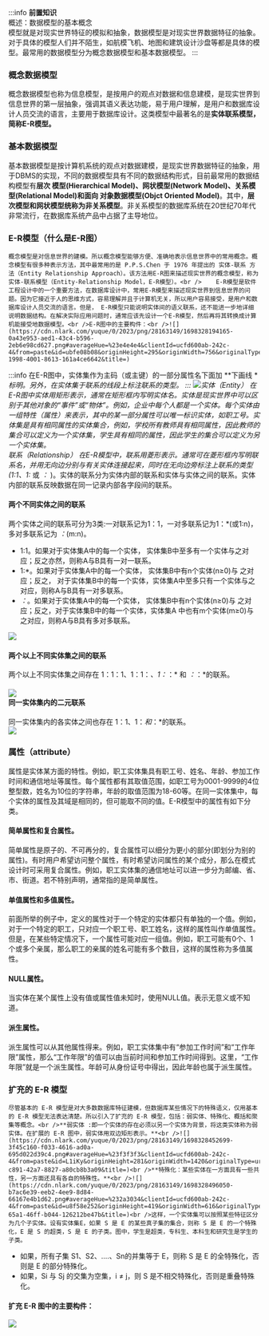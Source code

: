 :::info
**前置知识**<br />概述：数据模型的基本概念<br />模型就是对现实世界特征的模拟和抽象，数据模型是对现实世界数据特征的抽象。对于具体的模型人们并不陌生，如航模飞机、地图和建筑设计沙盘等都是具体的模型。最常用的数据模型分为概念数据模型和基本数据模型。
:::
<a name="sUWJL"></a>
### 概念数据模型
概念数据模型也称为信息模型，是按用户的观点对数据和信息建模，是现实世界到信息世界的第一层抽象，强调其语义表达功能，易于用户理解，是用户和数据库设计人员交流的语言，主要用于数据库设计。这类模型中最著名的是**实体联系模型，简称E-R模型。**
<a name="wQAhS"></a>
### 基本数据模型
基本数据模型是按计算机系统的观点对数据建模，是现实世界数据特征的抽象，用于DBMS的实现，不同的数据模型具有不同的数据结构形式，目前最常用的数据结构模型有**层次 模型(Hierarchical Model)、网状模型(Network Model)、关系模型(Relational Model)和面向 对象数据模型(Objct Oriented Model)**。其中，**层次模型和网状模型统称为非关系模型**。非关系模型的数据库系统在20世纪70年代非常流行，在数据库系统产品中占据了主导地位。
<a name="DyLht"></a>
### E-R模型（什么是E-R图）
    概念模型是对信息世界的建模。所以概念模型能够方便、准确地表示信息世界中的常用概念。概念模型有很多种表示方法，其中最常用的是 P.P.S.Chen 于 1976 年提出的 实体-联系 方法（Entity Relationship Approach）。该方法用E-R图来描述现实世界的概念模型，称为实体-联系模型（Entity-Relationship Model，E-R模型）。<br />    E-R模型是软件工程设计中的一个重要方法，在数据库设计中，常用E-R模型来描述现实世界到信息世界的问题。因为它接近于人的思维方式，容易理解并且于计算机无关，所以用户容易接受，是用户和数据库设计人员交流的语言。但是， E-R模型只能说明实体间的语义联系，还不能进一步地详细说明数据结构。在解决实际应用问题时，通常应该先设计一个E-R模型，然后再将其转换成计算机能接受地数据模型。<br />E-R图中的主要构件：<br />![](https://cdn.nlark.com/yuque/0/2023/png/28163149/1698328194165-0a43e953-aed1-43c4-b596-2eb6e98cd627.png#averageHue=%23e4e4e4&clientId=ucfd600ab-242c-4&from=paste&id=ubfe08b08&originHeight=295&originWidth=756&originalType=url&ratio=1&rotation=0&showTitle=false&status=done&style=none&taskId=u3bc99968-1998-4001-8613-161a4ce6642&title=)
:::info
在E-R图中，实体集作为主码（或主键）的一部分属性名下面加 **下画线 **标明。另外，在实体集于联系的线段上标注联系的类型。
:::
![](https://cdn.nlark.com/yuque/0/2023/png/28163149/1698328227175-d1fc7c0b-d9b7-46c8-ab2b-01f2a29897f3.png#averageHue=%23292d34&clientId=ucfd600ab-242c-4&from=paste&id=uae3f0614&originHeight=229&originWidth=887&originalType=url&ratio=1&rotation=0&showTitle=false&status=done&style=none&taskId=u4fc7be41-d6b7-4dbf-b8a6-8a05bdea2c2&title=)实体（Entity） 在E-R图中实体用矩形表示，通常在矩形框内写明实体名。实体是现实世界中可以区别于其他对象的“事件”或“物体”。例如，企业中每个人都是一个实体。每个实体由一组特性（属性）来表示，其中的某一部分属性可以唯一标识实体，如职工号。实体集是具有相同属性的实体集合，例如，学校所有教师具有相同属性，因此教师的集合可以定义为一个实体集，学生具有相同的属性，因此学生的集合可以定义为另一个实体集。<br />联系（Relationship） 在E-R模型中，联系用菱形表示。通常可在菱形框内写明联系名，并用无向边分别与有关实体连接起来，同时在无向边旁标注上联系的类型(1:1、1:* 或 *：* )。实体的联系分为实体内部的联系和实体与实体之间的联系。实体内部的联系反映数据在同一记录内部各字段间的联系。
<a name="OSTuM"></a>
#### 两个不同实体之间的联系
两个实体之间的联系可分为3类:一对联系记为1：1，一对多联系记为1：*(或1:n)，多对多联系记为  *：*(m:n)。

-  1:1。如果对于实体集A中的每一个实体， 实体集B中至多有一个实体与之对应；反之亦然，则称A与B具有一对一联系。
-  1:*。如果对于实体集A中的每一个实体， 实体集B中有n个实体(n≥0)与 之对应；反之， 对于实体集B中的每一个实体，实体集A中至多只有一个实体与之对应，则称A与B具有一对多联系。
- *：*。如果对于实体集A中的每一个实体， 实体集B中有n个实体(n≥0)与 之对应；反之，对于实体集B中的每一个实体，实体集A 中也有m个实体(m≥0)与之对应，则称A与B具有多对多联系。

![](https://cdn.nlark.com/yuque/0/2023/png/28163149/1698328272070-a606e6e9-dcaa-4a70-b8e3-2e8631c16c4c.png#averageHue=%23f1f1f1&clientId=ucfd600ab-242c-4&from=paste&id=u9dac5bd9&originHeight=200&originWidth=313&originalType=url&ratio=1&rotation=0&showTitle=false&status=done&style=none&taskId=u77fc99b6-5f79-4c7e-b359-d3088a648bc&title=)
<a name="ys6Wr"></a>
#### **两个以上不同实体集之间的联系**
两个以上不同实体集之间存在 1：1：1、1：1：*、1：*：* 和 *：*：*的联系。
<a name="b9UQ3"></a>
#### ![](https://cdn.nlark.com/yuque/0/2023/png/28163149/1698328303808-d3cb23ea-56d6-4eea-a65d-e7e714120029.png#averageHue=%23f9f9f9&clientId=ucfd600ab-242c-4&from=paste&id=u42fc2ebe&originHeight=425&originWidth=1334&originalType=url&ratio=1&rotation=0&showTitle=false&status=done&style=none&taskId=u356cfbc1-88ac-4ad2-9d34-f63b1245f28&title=)<br /> 同一实体集内的二元联系
同一实体集内的各实体之间也存在 1：1、1：*和*：*的联系。<br />![](https://cdn.nlark.com/yuque/0/2023/png/28163149/1698328327949-c7fa6723-35b7-4399-8684-0764943ce62b.png#averageHue=%23f4f4f4&clientId=ucfd600ab-242c-4&from=paste&id=u721a77b1&originHeight=364&originWidth=612&originalType=url&ratio=1&rotation=0&showTitle=false&status=done&style=none&taskId=u3779dbf2-838e-4bad-b331-3be21a3f64f&title=)
<a name="j0Mip"></a>
### 属性（attribute）
 属性是实体某方面的特性。例如，职工实体集具有职工号、姓名、年龄、参加工作时间和通信地址等属性。每个属性都有其取值范围，如职工号为0001-9999的4位整型数，姓名为10位的字符串，年龄的取值范围为18-60等。在同一实体集中，每个实体的属性及其域是相同的，但可能取不同的值。E-R模型中的属性有如下分类。
<a name="Xa5xg"></a>
#### 简单属性和复合属性。
简单属性是原子的、不可再分的，复合属性可以细分为更小的部分(即划分为别的属性)。有时用户希望访问整个属性，有时希望访问属性的某个成分，那么在模式设计时可采用复合属性。例如，职工实体集的通信地址可以进一步分为邮编、省、市、街道。若不特别声明，通常指的是简单属性。
<a name="zguVR"></a>
#### 单值属性和多值属性。
前面所举的例子中，定义的属性对于一个特定的实体都只有单独的一个值。例如，对于一个特定的职工，只对应一个职工号、职工姓名，这样的属性叫作单值属性。但是，在某些特定情况下，一个属性可能对应一组值。例如，职工可能有0个、1个或多个亲属，那么职工的亲属的姓名可能有多个数目，这样的属性称为多值属性。
<a name="PS4xH"></a>
#### NULL属性。
当实体在某个属性上没有值或属性值未知时，使用NULL值。表示无意义或不知道。
<a name="rcPXD"></a>
#### 派生属性。
派生属性可以从其他属性得来。例如，职工实体集中有“参加工作时间”和“工作年限”属性，那么“工作年限”的值可以由当前时间和参加工作时间得到。这里，“工作年限”就是一个派生属性。年龄可从身份证号中得出，因此年龄也属于派生属性。
<a name="ZZdOf"></a>
### 扩充的 E-R 模型
    尽管基本的 E-R 模型是对大多数数据库特征建模，但数据库某些情况下的特殊语义，仅用基本的 E-R 模型无法表达清楚。所以引入了扩充的 E-R 模型，包括：弱实体、特殊化、概括和聚集等概念。<br />**弱实体 :即一个实体的存在必须以另一个实体为背景，将这类实体称为弱实体。在扩展的 E-R 图中，弱实体用双边矩形表示。**<br />![](https://cdn.nlark.com/yuque/0/2023/png/28163149/1698328452699-3f45c160-f033-4616-ad0a-695d022d39c4.png#averageHue=%23f3f3f3&clientId=ucfd600ab-242c-4&from=paste&id=L1iKy&originHeight=281&originWidth=1420&originalType=url&ratio=1&rotation=0&showTitle=false&status=done&style=none&taskId=ud0465fa8-c891-42a7-8827-a80cb8b3a09&title=)<br />**特殊化：某些实体在一方面具有一些共性，另一方面还具有各自的特殊性。**<br />![](https://cdn.nlark.com/yuque/0/2023/png/28163149/1698328496050-b7ac6e39-eeb2-4ee9-8d84-66167e4b1d62.png#averageHue=%232a3034&clientId=ucfd600ab-242c-4&from=paste&id=u8f58e252&originHeight=419&originWidth=616&originalType=url&ratio=1&rotation=0&showTitle=false&status=done&style=none&taskId=u06cd76fd-65a1-46ff-b044-126212be47b&title=)<br />这样，一个实体集可以按照某些特征区分为几个子实体。设有实体集E，如果 S 是 E 的某些真子集的集合，则称 S 是 E 的一个特殊化，E 是 S 的超类，S 是 E 的子类。图中，学生是超类，专科生、本科生和研究生是学生的子类。

- 如果，所有子集 S1、S2、....、Sn的并集等于 E，则称 S 是 E 的全特殊化，否则是 E 的部分特殊化。
- 如果，Si 与 Sj 的交集为空集，i ≠ j，则 S 是不相交特殊化，否则是重叠特殊化。
<a name="Z3O5B"></a>
####  扩充 E-R 图中的主要构件：
![](https://cdn.nlark.com/yuque/0/2023/png/28163149/1698328542264-76c045cc-b30a-4fe9-9a12-b54c4e29d2e4.png#averageHue=%23e7e7e7&clientId=ucfd600ab-242c-4&from=paste&id=uc25d2a7b&originHeight=543&originWidth=1457&originalType=url&ratio=1&rotation=0&showTitle=false&status=done&style=none&taskId=u63c20495-9322-499b-b0cb-6c01ea4088e&title=)<br /> 

